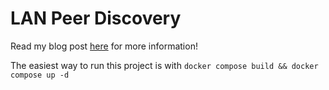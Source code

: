 # LAN Peer Discovery
Read my blog post [here](https://blog.andykhov.xyz/tech/lan-peer-discovery/) for more information!

The easiest way to run this project is with `docker compose build && docker compose up -d`
